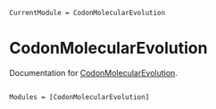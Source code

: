 ```@meta
CurrentModule = CodonMolecularEvolution
```

# CodonMolecularEvolution

Documentation for [CodonMolecularEvolution](https://github.com/murrellb/CodonMolecularEvolution.jl).

```@index
```

```@autodocs
Modules = [CodonMolecularEvolution]
```
